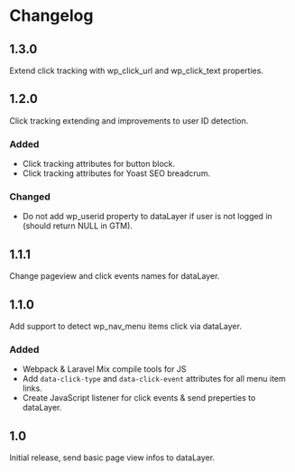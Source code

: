 # Changelog

## 1.3.0
Extend click tracking with wp_click_url and wp_click_text properties.

## 1.2.0
Click tracking extending and improvements to user ID detection.

### Added
- Click tracking attributes for button block.
- Click tracking attributes for Yoast SEO breadcrum.

### Changed
- Do not add wp_userid property to dataLayer if user is not logged in (should return NULL in GTM).

## 1.1.1
Change pageview and click events names for dataLayer.

## 1.1.0
Add support to detect wp_nav_menu items click via dataLayer.

### Added
- Webpack & Laravel Mix compile tools for JS
- Add `data-click-type` and `data-click-event` attributes for all menu item links.
- Create JavaScript listener for click events & send preperties to dataLayer.


## 1.0
Initial release, send basic page view infos to dataLayer.
